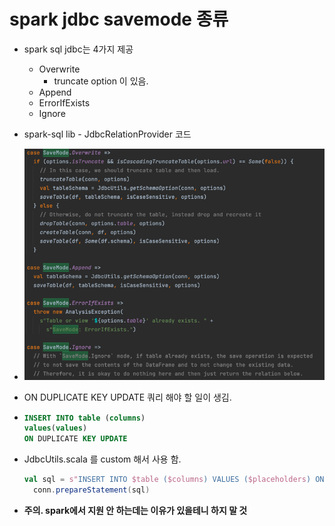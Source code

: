 # spark jdbc savemode 종류

- spark sql jdbc는 4가지 제공
  - Overwrite
    - truncate option 이 있음.
  - Append
  - ErrorIfExists
  - Ignore

- spark-sql lib - JdbcRelationProvider 코드
- ![spark_savemode.png](/assets/img/cus/dev/spark_savemode.png)


- ON DUPLICATE KEY UPDATE 쿼리 해야 할 일이 생김.

- ```sql
  INSERT INTO table (columns)
  values(values)
  ON DUPLICATE KEY UPDATE
  ```
  

- JdbcUtils.scala 를 custom 해서 사용 함.
  ```scala
  val sql = s"INSERT INTO $table ($columns) VALUES ($placeholders) ON DUPLICATE KEY UPDATE $duColumns"
    conn.prepareStatement(sql)
  ```
  
- **주의. spark에서 지원 안 하는데는 이유가 있을테니 하지 말 것**